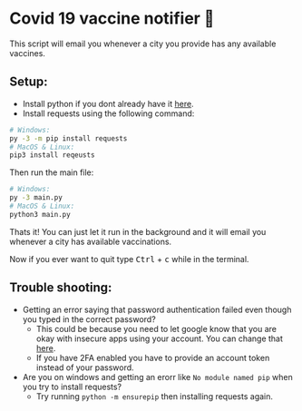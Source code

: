 # Covid 19 vaccine notifier 💉
This script will email you whenever a city you provide has any available vaccines.

## Setup:
- Install python if you dont already have it [here](https://python.org/downloads).
- Install requests using the following command:
```sh
# Windows:
py -3 -m pip install requests
# MacOS & Linux:
pip3 install reqeusts
```
Then run the main file:
```sh
# Windows:
py -3 main.py
# MacOS & Linux:
python3 main.py
```
Thats it! You can just let it run in the background and it will email you whenever a city has available vaccinations.

Now if you ever want to quit type <kbd>Ctrl</kbd> + <kbd>c</kbd> while in the terminal.

## Trouble shooting:
- Getting an error saying that password authentication failed even though you typed in the correct password?
  - This could be because you need to let google know that you are okay with insecure apps using your account. You can change that [here](https://myaccount.google.com/security).
  - If you have 2FA enabled you have to provide an account token instead of your password.
- Are you on windows and getting an erorr like `No module named pip` when you try to install requests?
  - Try running `python -m ensurepip` then installing requests again.
